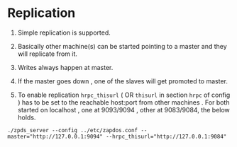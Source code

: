 # Replication

1. Simple replication is supported. 

2. Basically other machine(s) can be started pointing to a master and they will replicate from it. 

3. Writes always happen at master. 

4. If the master goes down , one of the slaves will get promoted to master.

5. To enable replication `hrpc_thisurl` ( OR `thisurl` in section `hrpc` of config ) has to be set to the reachable host:port from 
other machines . For both started on localhost , one at 9093/9094 , other at 9083/9084, the below holds.

```
./zpds_server --config ../etc/zapdos.conf --master="http://127.0.0.1:9094" --hrpc_thisurl="http://127.0.0.1:9084" 
```

